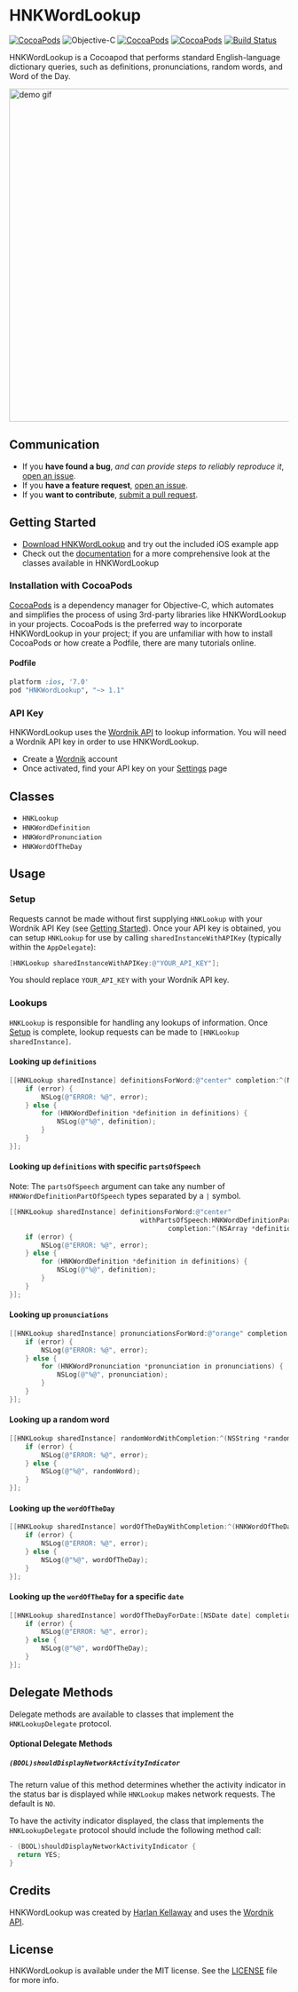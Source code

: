 # HNKWordLookup

[![CocoaPods](https://img.shields.io/cocoapods/v/HNKWordLookup.svg)](http://cocoapods.org/pods/HNKWordLookup)
![Objective-C](https://img.shields.io/badge/language-objective--c-blue.svg)
[![CocoaPods](https://img.shields.io/cocoapods/l/HNKWordLookup.svg)](https://raw.githubusercontent.com/hkellaway/HNKWordLookup/master/LICENSE)
[![CocoaPods](https://img.shields.io/cocoapods/p/HNKWordLookup.svg)](http://cocoapods.org/pods/HNKWordLookup)
[![Build Status](https://travis-ci.org/hkellaway/HNKWordLookup.svg?branch=master)](https://travis-ci.org/hkellaway/HNKWordLookup)

HNKWordLookup is a Cocoapod that performs standard English-language dictionary queries, such as definitions, pronunciations, random words, and Word of the Day.

<img src="https://raw.githubusercontent.com/hkellaway/HNKWordLookup/develop/Demo/demo.gif" title="demo gif" height="600" />

## Communication

- If you **have found a bug**, _and can provide steps to reliably reproduce it_, [open an issue](https://github.com/hkellaway/HNKWordLookup/issues/new).
- If you **have a feature request**, [open an issue](https://github.com/hkellaway/HNKWordLookup/issues/new).
- If you **want to contribute**, [submit a pull request](https://github.com/hkellaway/HNKWordLookup/pulls).

## Getting Started

- [Download HNKWordLookup](https://github.com/hkellaway/HNKWordLookup/archive/master.zip) and try out the included iOS example app
- Check out the [documentation](http://cocoadocs.org/docsets/HNKWordLookup/) for a more comprehensive look at the classes available in HNKWordLookup

### Installation with CocoaPods

[CocoaPods](http://cocoapods.org) is a dependency manager for Objective-C, which automates and simplifies the process of using 3rd-party libraries like HNKWordLookup in your projects. CocoaPods is the preferred way to incorporate HNKWordLookup in your project; if you are unfamiliar with how to install CocoaPods or how create a Podfile, there are many tutorials online.

#### Podfile

```ruby
platform :ios, '7.0'
pod "HNKWordLookup", "~> 1.1"
```

### API Key

HNKWordLookup uses the [Wordnik API](http://developer.wordnik.com/docs.html) to lookup information. You will need a Wordnik API key in order to use HNKWordLookup.

* Create a [Wordnik](https://www.wordnik.com/signup) account
* Once activated, find your API key on your [Settings](https://www.wordnik.com/users/edit) page

## Classes

- `HNKLookup`
- `HNKWordDefinition`
- `HNKWordPronunciation`
- `HNKWordOfTheDay`

## Usage

### Setup

Requests cannot be made without first supplying `HNKLookup` with your Wordnik API Key (see [Getting Started](#getting-started)). Once your API key is obtained, you can setup `HNKLookup` for use by calling `sharedInstanceWithAPIKey` (typically within the `AppDelegate`):

```objective-c
[HNKLookup sharedInstanceWithAPIKey:@"YOUR_API_KEY"];
```

You should replace `YOUR_API_KEY` with your Wordnik API key.

### Lookups

`HNKLookup` is responsible for handling any lookups of information. Once [Setup](#setup) is complete, lookup requests can be made to `[HNKLookup sharedInstance]`.

#### Looking up `definitions`

```objective-c
[[HNKLookup sharedInstance] definitionsForWord:@"center" completion:^(NSArray *definitions, NSError *error) {
    if (error) {
        NSLog(@"ERROR: %@", error);
    } else {
        for (HNKWordDefinition *definition in definitions) {
	        NSLog(@"%@", definition);
		}
    }
}];
```

#### Looking up `definitions` with specific `partsOfSpeech`

Note: The `partsOfSpeech` argument can take any number of `HNKWordDefinitionPartOfSpeech` types separated by a `|` symbol.

```objective-c
[[HNKLookup sharedInstance] definitionsForWord:@"center" 
                                 withPartsOfSpeech:HNKWordDefinitionPartOfSpeechNoun | HNKWordDefinitionPartOfSpeechVerbTransitive
                                        completion:^(NSArray *definitions, NSError *error) {
    if (error) {
        NSLog(@"ERROR: %@", error);
    } else {
        for (HNKWordDefinition *definition in definitions) {
	        NSLog(@"%@", definition);
		}
    }
}];
```

#### Looking up `pronunciations`

```objective-c
[[HNKLookup sharedInstance] pronunciationsForWord:@"orange" completion:^(NSArray *pronunciations, NSError *error) {
    if (error) {
        NSLog(@"ERROR: %@", error);
    } else {
        for (HNKWordPronunciation *pronunciation in pronunciations) {
	        NSLog(@"%@", pronunciation);
		}
    }
}];
```

#### Looking up a random word

```objective-c
[[HNKLookup sharedInstance] randomWordWithCompletion:^(NSString *randomWord, NSError *error) {
    if (error) {
        NSLog(@"ERROR: %@", error);
    } else {
	    NSLog(@"%@", randomWord);
    }
}];
```

#### Looking up the `wordOfTheDay`

```objective-c
[[HNKLookup sharedInstance] wordOfTheDayWithCompletion:^(HNKWordOfTheDay *wordOfTheDay, NSError *error) {
    if (error) {
        NSLog(@"ERROR: %@", error);
    } else {
		NSLog(@"%@", wordOfTheDay);
    }
}];
```

#### Looking up the `wordOfTheDay` for a specific `date`

```objective-c
[[HNKLookup sharedInstance] wordOfTheDayForDate:[NSDate date] completion:^(HNKWordOfTheDay *wordOfTheDay, NSError *error) {
    if (error) {
        NSLog(@"ERROR: %@", error);
    } else {
		NSLog(@"%@", wordOfTheDay);
    }
}];
```

## Delegate Methods

Delegate methods are available to classes that implement the `HNKLookupDelegate` protocol.

#### Optional Delegate Methods

##### `(BOOL)shouldDisplayNetworkActivityIndicator`

The return value of this method determines whether the activity indicator in the status bar is displayed while `HNKLookup` makes network requests. The default is `NO`.

To have the activity indicator displayed, the class that implements the `HNKLookupDelegate` protocol should include the following method call:

```objective-c
- (BOOL)shouldDisplayNetworkActivityIndicator {
  return YES;
}
```

## Credits

HNKWordLookup was created by [Harlan Kellaway](http://harlankellaway.com) and uses the [Wordnik API](http://developer.wordnik.com/docs.html).

## License

HNKWordLookup is available under the MIT license. See the [LICENSE](https://raw.githubusercontent.com/hkellaway/HNKWordLookup/master/LICENSE) file for more info.

